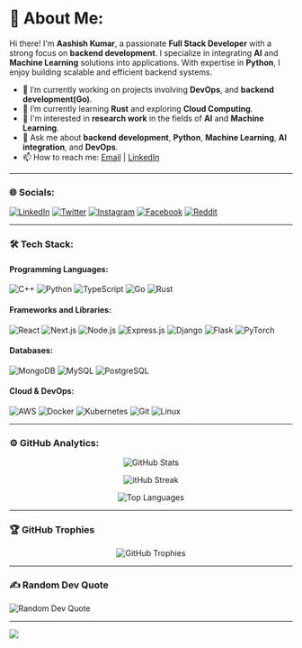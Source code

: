 # 💫 About Me:

Hi there! I'm **Aashish Kumar**, a passionate **Full Stack Developer** with a strong focus on **backend development**. I specialize in integrating **AI** and **Machine Learning** solutions into applications. With expertise in **Python**, I enjoy building scalable and efficient backend systems.

- 🔭 I’m currently working on projects involving **DevOps**, and **backend development(Go)**.
- 🌱 I’m currently learning **Rust** and exploring **Cloud Computing**.
- 🔬 I'm interested in **research work** in the fields of **AI** and **Machine Learning**.
- 💬 Ask me about **backend development**, **Python**, **Machine Learning**, **AI integration**, and **DevOps**.
- 📫 How to reach me: [Email](mailto:aashish201810kumar@gmail.com) | [LinkedIn](https://www.linkedin.com/in/aashish-kumar-iiit/)

---

### 🌐 Socials:

[![LinkedIn](https://img.shields.io/badge/-LinkedIn-0A66C2?style=flat-square&logo=Linkedin&logoColor=white)](https://www.linkedin.com/in/aashish-kumar-322696248/)
[![Twitter](https://img.shields.io/badge/-Twitter-1DA1F2?style=flat-square&logo=Twitter&logoColor=white)](https://twitter.com/exile_Aashish)
[![Instagram](https://img.shields.io/badge/-Instagram-E4405F?style=flat-square&logo=Instagram&logoColor=white)](https://www.instagram.com/its_aashish30/)
[![Facebook](https://img.shields.io/badge/-Facebook-1877F2?style=flat-square&logo=Facebook&logoColor=white)](https://www.facebook.com/profile.php?id=100013409462714)
[![Reddit](https://img.shields.io/badge/-Reddit-FF4500?style=flat-square&logo=Reddit&logoColor=white)](https://www.reddit.com/user/Select-Bar-9549)

---

### 🛠 Tech Stack:

#### Programming Languages:

![C++](https://img.shields.io/badge/C++-00599C?style=flat-square&logo=C%2B%2B&logoColor=white)
![Python](https://img.shields.io/badge/Python-3776AB?style=flat-square&logo=Python&logoColor=white)
![TypeScript](https://img.shields.io/badge/TypeScript-007ACC?style=flat-square&logo=TypeScript&logoColor=white)
![Go](https://img.shields.io/badge/Go-00ADD8?style=flat-square&logo=Go&logoColor=white)
![Rust](https://img.shields.io/badge/Rust-000000?style=flat-square&logo=Rust&logoColor=white)

#### Frameworks and Libraries:

![React](https://img.shields.io/badge/React-20232A?style=flat-square&logo=React&logoColor=61DAFB)
![Next.js](https://img.shields.io/badge/Next.js-000000?style=flat-square&logo=Next.js&logoColor=white)
![Node.js](https://img.shields.io/badge/Node.js-339933?style=flat-square&logo=Node.js&logoColor=white)
![Express.js](https://img.shields.io/badge/Express.js-404D59?style=flat-square&logo=Express&logoColor=white)
![Django](https://img.shields.io/badge/Django-092E20?style=flat-square&logo=Django&logoColor=white)
![Flask](https://img.shields.io/badge/Flask-000000?style=flat-square&logo=Flask&logoColor=white)
![PyTorch](https://img.shields.io/badge/PyTorch-EE4C2C?style=flat-square&logo=PyTorch&logoColor=white)

#### Databases:

![MongoDB](https://img.shields.io/badge/MongoDB-47A248?style=flat-square&logo=MongoDB&logoColor=white)
![MySQL](https://img.shields.io/badge/MySQL-4479A1?style=flat-square&logo=MySQL&logoColor=white)
![PostgreSQL](https://img.shields.io/badge/PostgreSQL-336791?style=flat-square&logo=PostgreSQL&logoColor=white)

#### Cloud & DevOps:

![AWS](https://img.shields.io/badge/AWS-232F3E?style=flat-square&logo=Amazon%20AWS&logoColor=white)
![Docker](https://img.shields.io/badge/Docker-2496ED?style=flat-square&logo=Docker&logoColor=white)
![Kubernetes](https://img.shields.io/badge/Kubernetes-326CE5?style=flat-square&logo=Kubernetes&logoColor=white)
![Git](https://img.shields.io/badge/Git-F05032?style=flat-square&logo=Git&logoColor=white)
![Linux](https://img.shields.io/badge/Linux-FCC624?style=flat-square&logo=Linux&logoColor=black)

---


### ⚙️ GitHub Analytics:

<div align="center">

![GitHub Stats](https://github-readme-stats.vercel.app/api?username=AashishKumar-3002&theme=radical&hide_border=true&include_all_commits=true&count_private=true)

<p><img align="center" src="https://github-readme-streak-stats.herokuapp.com/?user=AashishKumar-3002&theme=radical&border_radius=1.5" alt="itHub Streak" /></p>

![Top Languages](https://github-readme-stats.vercel.app/api/top-langs/?username=AashishKumar-3002&theme=radical&hide_border=true&include_all_commits=true&count_private=true&layout=compact)

</div>

---

### 🏆 GitHub Trophies

<div align="center">

![GitHub Trophies](https://github-profile-trophy.vercel.app/?username=AashishKumar-3002&theme=radical&no-frame=true&margin-w=15)

</div>

---

### ✍️ Random Dev Quote

![Random Dev Quote](https://quotes-github-readme.vercel.app/api?type=horizontal&theme=radical)

---

[![](https://visitcount.itsvg.in/api?id=AashishKumar-3002&icon=0&color=0)](https://visitcount.itsvg.in)

<!--
Feel free to customize this README further. You can add more sections like 📕 Latest Blog Posts, 🎧 Now Playing, or 💬 Ask Me About.
-->
